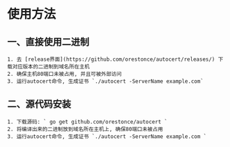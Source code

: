 # 使用方法

## 一、直接使用二进制
    1. 去 [release界面](https://github.com/orestonce/autocert/releases/) 下载对应版本的二进制到域名所在主机
    2. 确保主机80端口未被占用, 并且可被外部访问
    3. 运行autocert命令, 生成证书 `./autocert -ServerName example.com`
## 二、源代码安装
    1. 下载源码: ` go get github.com/orestonce/autocert `
    2. 将编译出来的二进制放到域名所在主机上, 确保80端口未被占用
    3. 运行autocert命令, 生成证书 `./autocert -ServerName example.com `
